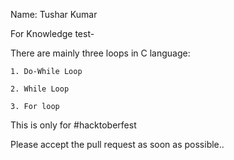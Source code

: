 
Name: Tushar Kumar

For Knowledge test-

  There are mainly three loops in C language:
  
    1. Do-While Loop
    
    2. While Loop
    
    3. For loop

This is only for #hacktoberfest

Please accept the pull request as soon as possible..
